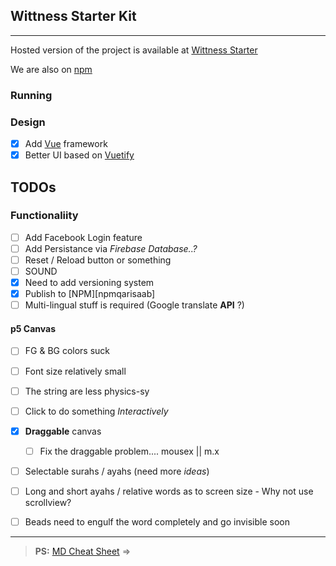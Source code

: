 ## Wittness Starter Kit

---

Hosted version of the project is available at [Wittness Starter][hosted]

We are also on [npm][npmpackage]

### Running

### Design

- [x] Add [Vue][vue] framework
- [x] Better UI based on [Vuetify][vuetify]

## TODOs
### Functionaliity

- [ ] Add Facebook Login feature
- [ ] Add Persistance via _Firebase Database..?_
- [ ] Reset / Reload button or something
- [ ] SOUND
- [x] Need to add versioning system
- [x] Publish to [NPM][npmqarisaab]
- [ ] Multi-lingual stuff is required (Google translate **API** ?)
#### p5 Canvas

- [ ] FG & BG colors suck
- [ ] Font size relatively small
- [ ] The string are less physics-sy
- [ ] Click to do something _Interactively_
- [x] **Draggable** canvas
  - [ ] Fix the draggable problem.... mousex || m.x
- [ ] Selectable surahs / ayahs (need more _ideas_)
- [ ] Long and short ayahs / relative words as to screen size - Why not use scrollview?
- [ ] Beads need to engulf the word completely and go invisible soon




---
> **PS:** [MD Cheat Sheet][cheatsheet]  =>
> 
[hosted]: http://wittnessstarter.surge.sh
[vue]: https://github.com/vuejs/vue
[vuetify]: https://github.com/vuetifyjs/vuetify
[npmpackage]: https://www.npmjs.com/package/qarisaab
[cheatsheet]:https://github.com/adam-p/markdown-here/wiki/Markdown-Cheatsheet